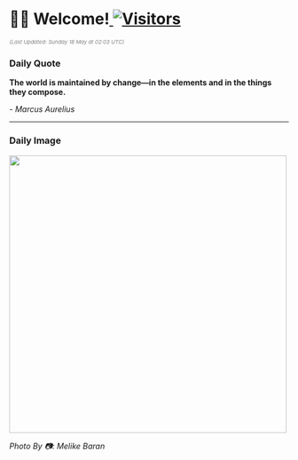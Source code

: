 <h1>👋🏽 Welcome!<a href="https://github.com/OmitNomis/"> <img src="https://visitor-badge.laobi.icu/badge?page_id=OmitNomis" alt="Visitors"></a></h1>

<i><p style="font-size: 0.6rem; color:gray">(Last Updated: Sunday 18 May at 02:03 UTC)</p></i>

<h3> Daily Quote </h3>
<b><p>The world is maintained by change—in the elements and in the things they compose.</p></b>
<i><caption style="font-size: 0.8rem; color:gray;">- Marcus Aurelius</caption></i>


<hr>

<h3>Daily Image</h3>
<a href="https://images.pexels.com/photos/32080139/pexels-photo-32080139.jpeg" target="_blank"><img style="height:500px;" src="https://images.pexels.com/photos/32080139/pexels-photo-32080139.jpeg"/></a>

<i><caption style="font-size: 0.8rem; color:gray;"> Photo By 📷: Melike Baran</caption></i>
